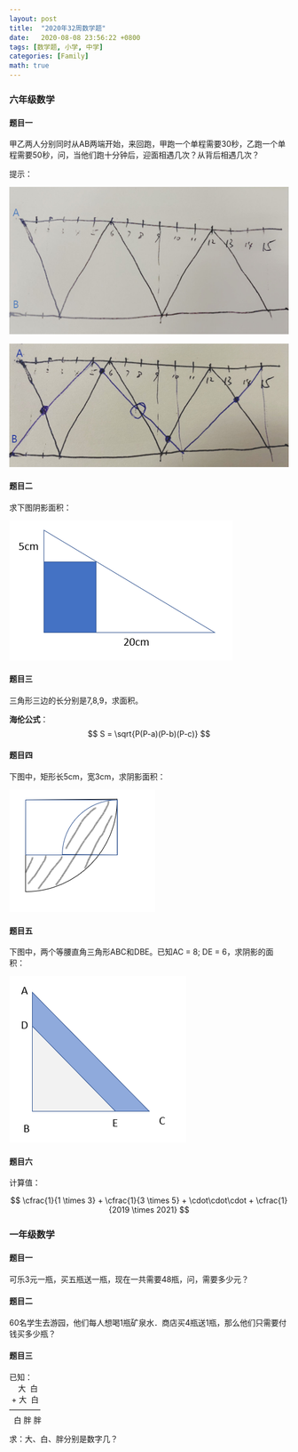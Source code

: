 ```yaml
---
layout: post
title:  "2020年32周数学题"
date:   2020-08-08 23:56:22 +0800
tags: [数学题, 小学, 中学]
categories: [Family]
math: true
---
```


### 六年级数学

#### 题目一

甲乙两人分别同时从AB两端开始，来回跑，甲跑一个单程需要30秒，乙跑一个单程需要50秒，问，当他们跑十分钟后，迎面相遇几次？从背后相遇几次？

提示：

![Img](/assets/uploads/2020/08/Quiz1Answer1.jpg)


![Img](/assets/uploads/2020/08/Quiz1Answer2.jpg)


#### 题目二

求下图阴影面积：

![Img](/assets/uploads/2020/08/Quiz2.png)


#### 题目三

三角形三边的长分别是7,8,9，求面积。

**海伦公式**： $$ S = \sqrt{P(P-a)(P-b)(P-c)} $$ 


#### 题目四

下图中，矩形长5cm，宽3cm，求阴影面积：

![Img](/assets/uploads/2020/08/Quiz4.png)


#### 题目五

下图中，两个等腰直角三角形ABC和DBE。已知AC = 8; DE = 6，求阴影的面积：

![Img](/assets/uploads/2020/08/Quiz5.png)


#### 题目六

计算值：

$$ \cfrac{1}{1 \times 3} + \cfrac{1}{3 \times 5} + \cdot\cdot\cdot + \cfrac{1}{2019 \times 2021} $$


### 一年级数学


#### 题目一

可乐3元一瓶，买五瓶送一瓶，现在一共需要48瓶，问，需要多少元？

#### 题目二

60名学生去游园，他们每人想喝1瓶矿泉水．商店买4瓶送1瓶，那么他们只需要付钱买多少瓶？

#### 题目三

已知：   
<span>&nbsp;&nbsp;&nbsp;&nbsp;大&nbsp;&nbsp;白</span>   
<span>&nbsp;+&nbsp;大&nbsp;&nbsp;白</span>   
<span>————</span>   
<span>&nbsp;&nbsp;白&nbsp;胖&nbsp;胖</span>

求：大、白、胖分别是数字几？   

